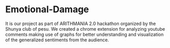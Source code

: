 # Emotional-Damage 
It is our project as part of ARITHMANIA 2.0 hackathon organized by the Shunya club of pesu.
We created a chrome extension for analyzing youtube comments making use of graphs for better understanding and visualization of the generalized sentiments from the audience.
